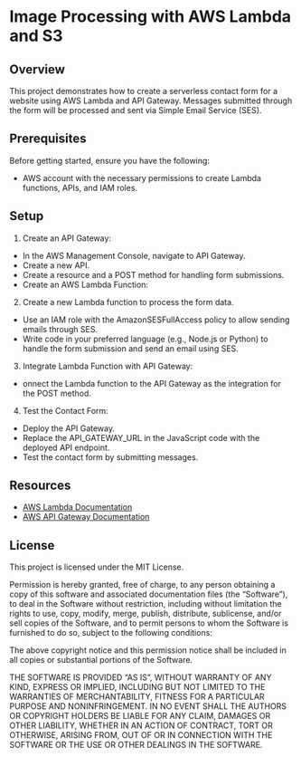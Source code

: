 # Image Processing with AWS Lambda and S3

## Overview

This project demonstrates how to create a serverless contact form for a website using AWS Lambda and API Gateway. Messages submitted through the form will be processed and sent via Simple Email Service (SES).

## Prerequisites

Before getting started, ensure you have the following:

- AWS account with the necessary permissions to create Lambda functions, APIs, and IAM roles.

## Setup

1. Create an API Gateway:
- In the AWS Management Console, navigate to API Gateway.
- Create a new API.
- Create a resource and a POST method for handling form submissions.
- Create an AWS Lambda Function:

2. Create a new Lambda function to process the form data.
- Use an IAM role with the AmazonSESFullAccess policy to allow sending emails through SES.
- Write code in your preferred language (e.g., Node.js or Python) to handle the form submission and send an email using SES.

3. Integrate Lambda Function with API Gateway:
- onnect the Lambda function to the API Gateway as the integration for the POST method.

4. Test the Contact Form:
- Deploy the API Gateway.
- Replace the API_GATEWAY_URL in the JavaScript code with the deployed API endpoint.
- Test the contact form by submitting messages.


## Resources

- [AWS Lambda Documentation](https://docs.aws.amazon.com/lambda/)
- [AWS API Gateway Documentation](https://aws.amazon.com/api-gateway/)

## License
This project is licensed under the MIT License.

Permission is hereby granted, free of charge, to any person obtaining a copy of this software and associated documentation files (the “Software”), to deal in the Software without restriction, including without limitation the rights to use, copy, modify, merge, publish, distribute, sublicense, and/or sell copies of the Software, and to permit persons to whom the Software is furnished to do so, subject to the following conditions:

The above copyright notice and this permission notice shall be included in all copies or substantial portions of the Software.

THE SOFTWARE IS PROVIDED “AS IS”, WITHOUT WARRANTY OF ANY KIND, EXPRESS OR IMPLIED, INCLUDING BUT NOT LIMITED TO THE WARRANTIES OF MERCHANTABILITY, FITNESS FOR A PARTICULAR PURPOSE AND NONINFRINGEMENT. IN NO EVENT SHALL THE AUTHORS OR COPYRIGHT HOLDERS BE LIABLE FOR ANY CLAIM, DAMAGES OR OTHER LIABILITY, WHETHER IN AN ACTION OF CONTRACT, TORT OR OTHERWISE, ARISING FROM, OUT OF OR IN CONNECTION WITH THE SOFTWARE OR THE USE OR OTHER DEALINGS IN THE SOFTWARE.